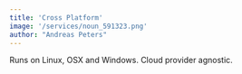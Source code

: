 ```yaml
---
title: 'Cross Platform'
image: '/services/noun_591323.png'
author: "Andreas Peters"
---
```


Runs on Linux, OSX and Windows. Cloud provider agnostic.
